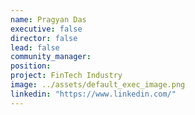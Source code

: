 ```yaml
---
name: Pragyan Das
executive: false
director: false
lead: false
community_manager:   
position:  
project: FinTech Industry
image: ../assets/default_exec_image.png
linkedin: "https://www.linkedin.com/"
---
```

